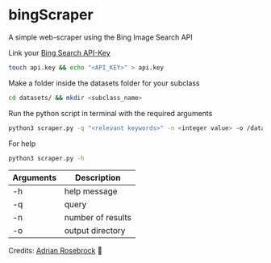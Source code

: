 # bingScraper
A simple web-scraper using the Bing Image Search API <br>

Link your [Bing Search API-Key](https://azure.microsoft.com/en-us/try/cognitive-services/?api=bing-image-search-api) 
```bash
touch api.key && echo "<API_KEY>" > api.key
```
Make a folder inside the datasets folder for your subclass 
```bash
cd datasets/ && mkdir <subclass_name>
```
Run the python script in terminal with the required arguments
```bash
python3 scraper.py -q "<relevant keywords>" -n <integer value> -o /datasets/<subclass_name> 
```
For help
```bash
python3 scraper.py -h
```

| Arguments  | Description      |
| ---------- | -----------------|
| -h         | help message     |
| -q         | query            |
| -n         | number of results|
| -o         | output directory |


Credits: [Adrian Rosebrock](https://github.com/jrosebr1) 🥳

